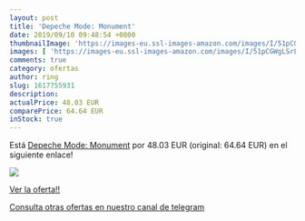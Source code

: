```yaml
---
layout: post
title: 'Depeche Mode: Monument'
date: 2019/09/10 09:48:54 +0000
thumbnailImage: 'https://images-eu.ssl-images-amazon.com/images/I/51pCGWgLSrL._SL200_.jpg'
images: [ 'https://images-eu.ssl-images-amazon.com/images/I/51pCGWgLSrL._SL200_.jpg' ]
comments: true
category: ofertas
author: ring
slug: 1617755931
description:
actualPrice: 48.03 EUR
comparePrice: 64.64 EUR
inStock: true
---
```


Está [Depeche Mode: Monument](https://www.amazon.com/dp/1617755931/?tag=redken08-20) por 48.03 EUR (original: 64.64 EUR) en el siguiente enlace!

[![](https://images-eu.ssl-images-amazon.com/images/I/51pCGWgLSrL._SL200_.jpg)](https://www.amazon.com/dp/1617755931/?tag=redken08-20)

[Ver la oferta!!](https://www.amazon.com/dp/1617755931/?tag=redken08-20)

[Consulta otras ofertas en nuestro canal de telegram](https://t.me/s/ofertas25)
